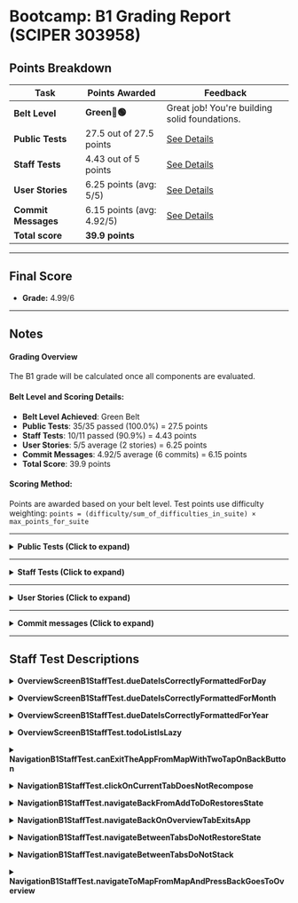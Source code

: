 # Bootcamp: B1 Grading Report (SCIPER 303958)

## Points Breakdown

| **Task**                                                 | **Points Awarded**                             | **Feedback**                                  |
| -------------------------------------------------------- | ---------------------------------------------- | --------------------------------------------- |
| **Belt Level**                                           | **Green🥋🟢**         | Great job! You're building solid foundations.                |
| **Public Tests**                                         | 27.5 out of 27.5 points | [See Details](#public-tests)                 |
| **Staff Tests**                                          | 4.43 out of 5 points | [See Details](#staff-tests)                  |
| **User Stories**                                         | 6.25 points (avg: 5/5) | [See Details](#user-stories)                 |
| **Commit Messages**                                      | 6.15 points (avg: 4.92/5) | [See Details](#commit-messages)              |
| **Total score**                                          | **39.9 points**         |                                               |

---

## Final Score

- **Grade:** 4.99/6

---

## Notes

#### Grading Overview

The B1 grade will be calculated once all components are evaluated.

#### Belt Level and Scoring Details:

- **Belt Level Achieved**: Green Belt
- **Public Tests**: 35/35 passed (100.0%) = 27.5 points
- **Staff Tests**: 10/11 passed (90.9%) = 4.43 points
- **User Stories**: 5/5 average (2 stories) = 6.25 points
- **Commit Messages**: 4.92/5 average (6 commits) = 6.15 points
- **Total Score**: 39.9 points

#### Scoring Method:
Points are awarded based on your belt level. Test points use difficulty weighting: 
`points = (difficulty/sum_of_difficulties_in_suite) × max_points_for_suite`

---

<a name="public-tests"></a>
<details>
  <summary><strong>Public Tests (Click to expand)</strong></summary>

| **Test Name** | **Result** | **Points** |
| ------------- | ---------- | ---------- |
| NavigationB1Test.bottomNavigationIsDisplayedForMap | ✅ passed | 0.14 |
| NavigationB1Test.bottomNavigationIsDisplayedForOverview | ✅ passed | 0.14 |
| NavigationB1Test.bottomNavigationNotDisplayedForAddToDo | ✅ passed | 0.21 |
| NavigationB1Test.canNavigateBackToOverviewFromAddToDo | ✅ passed | 0.29 |
| NavigationB1Test.canNavigateBetweenTabs | ✅ passed | 0.36 |
| NavigationB1Test.canNavigateToAddToDo | ✅ passed | 0.14 |
| NavigationB1Test.canNavigateToMap | ✅ passed | 0.21 |
| NavigationB1Test.canNavigateToMapAndBackToOverview | ✅ passed | 0.21 |
| NavigationB1Test.navigationStartsOnOverviewTab | ✅ passed | 0.14 |
| NavigationB1Test.tabsAreClickable | ✅ passed | 0.14 |
| NavigationB1Test.testTagsAreCorrectlySet | ✅ passed | 0.07 |
| NavigationB1Test.topBarTitleIsCorrectForAddToDo | ✅ passed | 0.14 |
| NavigationB1Test.topBarTitleIsCorrectForMap | ✅ passed | 0.14 |
| NavigationB1Test.topBarTitleIsCorrectForOverview | ✅ passed | 0.14 |
| GreetingScreenTest.clickIsRequiredToUpdateDisplay | ✅ passed | 1.92 |
| GreetingScreenTest.displayCorrectlyUpdates | ✅ passed | 1.54 |
| GreetingScreenTest.displayHasCorrectDefaultValue | ✅ passed | 0.38 |
| GreetingScreenTest.doNotGreetEmptyName | ✅ passed | 0.77 |
| GreetingScreenTest.testTagsAreCorrectlySet | ✅ passed | 0.38 |
| OverviewScreenB1Test.canScrollOnTheTodoList | ✅ passed | 3.41 |
| OverviewScreenB1Test.dueDateIsCorrectlyFormatted | ✅ passed | 2.05 |
| OverviewScreenB1Test.testTagsCorrectlySetWhenListIsEmpty | ✅ passed | 0.68 |
| OverviewScreenB1Test.testTagsCorrectlySetWhenListIsNotEmpty | ✅ passed | 0.68 |
| OverviewScreenB1Test.todoListDisplaysAssigneeName | ✅ passed | 1.36 |
| OverviewScreenB1Test.todoListDisplaysDueDate | ✅ passed | 2.05 |
| OverviewScreenB1Test.todoListDisplaysExistingTodos | ✅ passed | 1.36 |
| OverviewScreenB1Test.todoListDisplaysStatus | ✅ passed | 2.05 |
| OverviewScreenB1Test.todoListDisplaysTaskName | ✅ passed | 1.36 |
| ToDosRepositoryLocalTest.addToDo_succeeds | ✅ passed | 0.59 |
| ToDosRepositoryLocalTest.correcltyGeneratesNewUID | ✅ passed | 0.29 |
| ToDosRepositoryLocalTest.deleteToDoById_callsOnFailure_whenToDoNotFound | ✅ passed | 0.88 |
| ToDosRepositoryLocalTest.deleteToDoById_callsOnSuccess | ✅ passed | 0.59 |
| ToDosRepositoryLocalTest.deleteToDoById_deletesTheCorrectToDo | ✅ passed | 0.88 |
| ToDosRepositoryLocalTest.updateToDo_failsWhenToDoNotFound | ✅ passed | 0.88 |
| ToDosRepositoryLocalTest.updateToDo_succeeds | ✅ passed | 0.88 |
| **Total Public Tests** | 35/35 passed (100.0%) |

</details>

---

<a name="staff-tests"></a>
<details>
  <summary><strong>Staff Tests (Click to expand)</strong></summary>

| **Test Name** | **Result** | **Points** |
| ------------- | ---------- | ---------- |
| [OverviewScreenB1StaffTest.dueDateIsCorrectlyFormattedForDay](#test-overviewscreenb1stafftest-duedateiscorrectlyformattedforday) | ✅ passed | 0.29 |
| [OverviewScreenB1StaffTest.dueDateIsCorrectlyFormattedForMonth](#test-overviewscreenb1stafftest-duedateiscorrectlyformattedformonth) | ✅ passed | 0.29 |
| [OverviewScreenB1StaffTest.dueDateIsCorrectlyFormattedForYear](#test-overviewscreenb1stafftest-duedateiscorrectlyformattedforyear) | ✅ passed | 0.29 |
| [OverviewScreenB1StaffTest.todoListIsLazy](#test-overviewscreenb1stafftest-todolistislazy) | ✅ passed | 0.14 |
| [NavigationB1StaffTest.canExitTheAppFromMapWithTwoTapOnBackButton](#test-navigationb1stafftest-canexittheappfrommapwithtwotaponbackbutton) | ✅ passed | 0.43 |
| [NavigationB1StaffTest.clickOnCurrentTabDoesNotRecompose](#test-navigationb1stafftest-clickoncurrenttabdoesnotrecompose) | ✅ passed | 0.71 |
| [NavigationB1StaffTest.navigateBackFromAddToDoRestoresState](#test-navigationb1stafftest-navigatebackfromaddtodorestoresstate) | ✅ passed | 0.71 |
| [NavigationB1StaffTest.navigateBackOnOverviewTabExitsApp](#test-navigationb1stafftest-navigatebackonoverviewtabexitsapp) | ✅ passed | 0.43 |
| [NavigationB1StaffTest.navigateBetweenTabsDoNotRestoreState](#test-navigationb1stafftest-navigatebetweentabsdonotrestorestate) | ❌ failed | 0 |
| [NavigationB1StaffTest.navigateBetweenTabsDoNotStack](#test-navigationb1stafftest-navigatebetweentabsdonotstack) | ✅ passed | 0.57 |
| [NavigationB1StaffTest.navigateToMapFromMapAndPressBackGoesToOverview](#test-navigationb1stafftest-navigatetomapfrommapandpressbackgoestooverview) | ✅ passed | 0.57 |
| **Total Staff Tests** | 10/11 passed (90.9%) |

</details>

---

<a name="user-stories"></a>
<details>
  <summary><strong>User Stories (Click to expand)</strong></summary>

| **User Stories** | **Score [0-5]** | **Comments** |
| ---------------- | --------------- | ------------ |
| 1. As a user, I want to set reminders for my ToDos, so that I am notified when a task is due. | 5 | Great job! The story is clear, relevant, and perfectly scoped for the ToDo app, ensuring users can effectively manage their tasks. |
| 2. As a user, I want to mark my ToDos as completed or archived, so that I can keep my list organized and focus on pending tasks. | 5 | This user story is clear, relevant, and well-scoped, effectively addressing the need for organization and focus within the ToDo app. Great job! |
| **Average User Stories Score** | 5 / 5 | |

</details>

---

<a name="commit-messages"></a>
<details>
  <summary><strong>Commit messages (Click to expand)</strong></summary>

| **Commit messages** | **Score [0-5]** | **Comments** |
| ------------------- | --------------- | ------------ |
| chore: update actualTimeB1.csv with time spent on each step | 5 | The commit message is perfect and adheres fully to conventional commit standards. No improvements are needed. |
| feat: add two new user stories to extend ToDo app functionality | 5 | The commit message is well-crafted and follows conventional commit standards effectively. It clearly describes the feature addition with a concise summary. There are no issues to address, and it demonstrates good practice in commit message writing. |
| chore(tests): update CI tests for step B1.5 | 5 | The commit message is perfect and adheres fully to conventional commit standards. No issues need to be addressed. |
| feat(B1.4): implement navigation with Overview, Map, and AddToDo screens<br><br>- Updated MainActivity to host BootcampApp with Scaffold.<br>- Added MapScreen and AddTodoScreen composables for navigation targets.<br>- Integrated navigation to switch between Overview, Map, and AddToDo screens.<br>- Wired floating action button on OverviewScreen to navigate to AddToDoScreen.<br>- Ensured correct display of top bar titles and bottom navigation visibility per screen. | 4.5 | The commit message description is too long and should be concise, ideally under 50 characters. The body contains lines that exceed 72 characters and should be split into shorter lines for better readability. |
| feat(B1.3): implement OverviewScreen and ToDo state management<br><br>- Added OverviewScreen composable with LazyColumn to display the list of ToDos.<br>- Created TodoListItem reusable composable for displaying individual ToDos.<br>- Integrated OverviewViewModel to manage ToDo state using a repository.<br>- Added FloatingActionButton for creating new ToDos.<br>- Configured ToDosRepositoryProvider with a local repository for local preview | 5 | The commit message is perfect and adheres fully to conventional commit standards. No improvements are needed. |
| feat(B1.2): add GreetingScreen composable for initial Android setup<br>- Added a GreetingScreen composable that prompts the user to enter their name.<br>- Includes a validate button that displays the entered name on the screen on click. | 5 | The commit message is perfect and adheres fully to conventional commit standards. No improvements are needed. |
| **Average commit messages score** | 4.92 / 5 | |

</details>

---

## Staff Test Descriptions

<a name="test-overviewscreenb1stafftest-duedateiscorrectlyformattedforday"></a>
<details>
  <summary><strong>OverviewScreenB1StaffTest.dueDateIsCorrectlyFormattedForDay</strong></summary>

Checks that the due date displays the day component with two digits (e.g., "02" instead of "2") in the "dd/MM/yyyy" format.

</details>

<a name="test-overviewscreenb1stafftest-duedateiscorrectlyformattedformonth"></a>
<details>
  <summary><strong>OverviewScreenB1StaffTest.dueDateIsCorrectlyFormattedForMonth</strong></summary>

Checks that the due date displays the month component with two digits (e.g., "09" instead of "9") in the "dd/MM/yyyy" format.

</details>

<a name="test-overviewscreenb1stafftest-duedateiscorrectlyformattedforyear"></a>
<details>
  <summary><strong>OverviewScreenB1StaffTest.dueDateIsCorrectlyFormattedForYear</strong></summary>

Checks that the due date displays the year component with four digits (e.g., "2025" instead of "25") in the "dd/MM/yyyy" format.

</details>

<a name="test-overviewscreenb1stafftest-todolistislazy"></a>
<details>
  <summary><strong>OverviewScreenB1StaffTest.todoListIsLazy</strong></summary>

Checks that the todo list is lazy loaded by creating 100 todos and confirming that the last one is not displayed without scrolling.

</details>

<a name="test-navigationb1stafftest-canexittheappfrommapwithtwotaponbackbutton"></a>
<details>
  <summary><strong>NavigationB1StaffTest.canExitTheAppFromMapWithTwoTapOnBackButton</strong></summary>

Checks that pressing the back button twice from the Map tab first returns to Overview and then exits the app.

</details>

<a name="test-navigationb1stafftest-clickoncurrenttabdoesnotrecompose"></a>
<details>
  <summary><strong>NavigationB1StaffTest.clickOnCurrentTabDoesNotRecompose</strong></summary>

Checks that clicking the already-selected Overview tab does not recompose or reset the screen state (e.g., scroll position).

</details>

<a name="test-navigationb1stafftest-navigatebackfromaddtodorestoresstate"></a>
<details>
  <summary><strong>NavigationB1StaffTest.navigateBackFromAddToDoRestoresState</strong></summary>

Checks that navigating to AddToDo and then back to Overview restores the previous Overview state, including scroll position.

</details>

<a name="test-navigationb1stafftest-navigatebackonoverviewtabexitsapp"></a>
<details>
  <summary><strong>NavigationB1StaffTest.navigateBackOnOverviewTabExitsApp</strong></summary>

Checks that pressing the system back button while on the Overview tab closes the app.

</details>

<a name="test-navigationb1stafftest-navigatebetweentabsdonotrestorestate"></a>
<details>
  <summary><strong>NavigationB1StaffTest.navigateBetweenTabsDoNotRestoreState</strong></summary>

Checks that switching between Overview and Map tabs resets the Overview state (e.g., scroll position is lost), rather than restoring it.

</details>

<a name="test-navigationb1stafftest-navigatebetweentabsdonotstack"></a>
<details>
  <summary><strong>NavigationB1StaffTest.navigateBetweenTabsDoNotStack</strong></summary>

Checks that repeatedly switching between Overview and Map tabs does not create multiple stacked instances of the same screen, and pressing back exits the app.

</details>

<a name="test-navigationb1stafftest-navigatetomapfrommapandpressbackgoestooverview"></a>
<details>
  <summary><strong>NavigationB1StaffTest.navigateToMapFromMapAndPressBackGoesToOverview</strong></summary>

Checks that tapping the Map tab twice keeps the user on the Map screen, and pressing back correctly returns to Overview instead of stacking Map.

</details>

